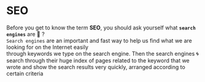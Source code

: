 # SEO
Before you get to know the term **SEO**, you should ask yourself what **`search engines`** are 🤔 ? <br />
`Search engines` are an important and fast way to help us find what we are looking for on the Internet easily <br/> through keywords we type on the search engine.
Then the search engines :cyclone: search  through their huge index of pages related to the keyword that we wrote and show the search results very quickly, arranged according to certain criteria
